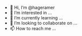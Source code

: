 - 👋 Hi, I’m @hageramer
- 👀 I’m interested in ...
- 🌱 I’m currently learning ...
- 💞️ I’m looking to collaborate on ...
- 📫 How to reach me ...

<!---
hageramer/hageramer is a ✨ special ✨ repository because its `README.md` (this file) appears on your GitHub profile.
You can click the Preview link to take a look at your changes.
--->
